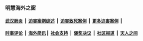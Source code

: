 
### 明慧海外之窗

####  [武汉肺炎](indexes/365.md?t=04031500) &nbsp;|&nbsp;  [迫害案例综述](indexes/328.md?t=04031500) &nbsp;|&nbsp; [迫害致死案例](indexes/277.md?t=04031500)  &nbsp;|&nbsp; [更多迫害案例](indexes/81.md?t=04031500)  &nbsp;|&nbsp; 
####  [时事评论](indexes/19.md?t=04031500) &nbsp;|&nbsp; [海外简讯](indexes/245.md?t=04031500)&nbsp;|&nbsp;  [社会支持](indexes/140.md?t=04031500) &nbsp;|&nbsp; [褒奖决议](indexes/282.md?t=04031500) &nbsp;|&nbsp; [社区报道](indexes/91.md?t=04031500)  &nbsp;|&nbsp; [天人之间](indexes/78.md?t=04031500) 

